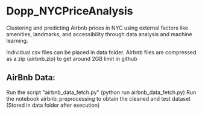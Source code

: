 # Dopp_NYCPriceAnalysis
Clustering and predicting Airbnb prices in NYC using external factors like amenities, landmarks, and accessibility through data analysis and machine learning.

Individual csv files can be placed in data folder. Airbnb files are compressed as a zip (airbnb.zip) to get around 2GB limit in github

## AirBnb Data:

Run the script "airbnb_data_fetch.py" (python run airbnb_data_fetch.py)
Run the notebook airbnb_preprocessing to obtain the cleaned and test dataset (Stored in data folder after execution)
